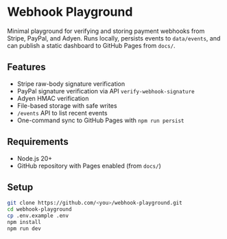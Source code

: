 # Webhook Playground

Minimal playground for verifying and storing payment webhooks from Stripe, PayPal, and Adyen. Runs locally, persists events to `data/events`, and can publish a static dashboard to GitHub Pages from `docs/`.

## Features
- Stripe raw-body signature verification
- PayPal signature verification via API `verify-webhook-signature`
- Adyen HMAC verification
- File-based storage with safe writes
- `/events` API to list recent events
- One-command sync to GitHub Pages with `npm run persist`

## Requirements
- Node.js 20+
- GitHub repository with Pages enabled (from `docs/`)

## Setup
```bash
git clone https://github.com/<you>/webhook-playground.git
cd webhook-playground
cp .env.example .env
npm install
npm run dev

